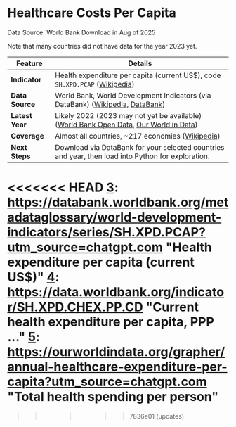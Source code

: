 # Healthcare Costs Per Capita

Data Source: World Bank Download in Aug of 2025

Note that many countries did not have data for the year 2023 yet.

| Feature | Details |
| --------------- | -------------------------------------------------------------------------------------------------- |
| **Indicator**   | Health expenditure per capita (current US\$), code `SH.XPD.PCAP` ([Wikipedia][1])                  |
| **Data Source** | World Bank, World Development Indicators (via DataBank) ([Wikipedia][2], [DataBank][3])            |
| **Latest Year** | Likely 2022 (2023 may not yet be available) ([World Bank Open Data][4], [Our World in Data][5])    |
| **Coverage**    | Almost all countries, \~217 economies ([Wikipedia][2])                                             |
| **Next Steps**  | Download via DataBank for your selected countries and year, then load into Python for exploration. |

[1]: https://en.wikipedia.org/wiki/List_of_countries_by_total_health_expenditure_per_capita "List of countries by total health expenditure per capita"
[2]: https://en.wikipedia.org/wiki/World_Development_Indicators?utm_source=chatgpt.com "World Development Indicators"
<<<<<<< HEAD
[3]: https://databank.worldbank.org/metadataglossary/world-development-indicators/series/SH.XPD.PCAP?utm_source=chatgpt.com "Health expenditure per capita (current US$)"
[4]: https://data.worldbank.org/indicator/SH.XPD.CHEX.PP.CD "Current health expenditure per capita, PPP ..."
[5]: https://ourworldindata.org/grapher/annual-healthcare-expenditure-per-capita?utm_source=chatgpt.com "Total health spending per person"
=======
[3]: https://databank.worldbank.org/metadataglossary/world-development-indicators/series/SH.XPD.PCAP "Health expenditure per capita (current US$)"
[4]: https://data.worldbank.org/indicator/SH.XPD.CHEX.PP.CD?locations=1W "Current health expenditure per capita, PPP ..."
[5]: https://ourworldindata.org/grapher/annual-healthcare-expenditure-per-capita "Total health spending per person"
>>>>>>> 7836e01 (updates)
